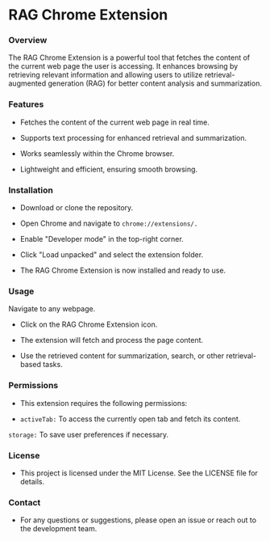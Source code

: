 # RAG Chrome Extension

### Overview

The RAG Chrome Extension is a powerful tool that fetches the content of the current web page the user is accessing. It enhances browsing by retrieving relevant information and allowing users to utilize retrieval-augmented generation (RAG) for better content analysis and summarization.

### Features

- Fetches the content of the current web page in real time.

- Supports text processing for enhanced retrieval and summarization.

- Works seamlessly within the Chrome browser.

- Lightweight and efficient, ensuring smooth browsing.

### Installation

- Download or clone the repository.

- Open Chrome and navigate to `chrome://extensions/.`

- Enable "Developer mode" in the top-right corner.

- Click "Load unpacked" and select the extension folder.

- The RAG Chrome Extension is now installed and ready to use.

### Usage

Navigate to any webpage.

- Click on the RAG Chrome Extension icon.

- The extension will fetch and process the page content.

- Use the retrieved content for summarization, search, or other retrieval-based tasks.

### Permissions

- This extension requires the following permissions:

- `activeTab:` To access the currently open tab and fetch its content.

`storage:` To save user preferences if necessary.

### License

- This project is licensed under the MIT License. See the LICENSE file for details.

### Contact

- For any questions or suggestions, please open an issue or reach out to the development team.
